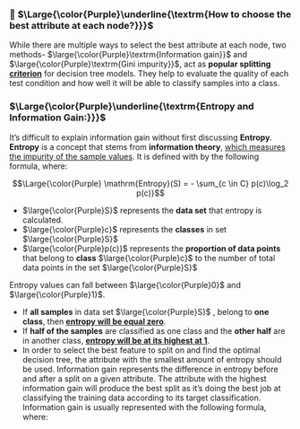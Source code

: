 

### 🔲 $\Large{\color{Purple}\underline{\textrm{How to choose the best attribute at each node?}}}$
While there are multiple ways to select the best attribute at each node, two methods- $\large{\color{Purple}\textrm{Information gain}}$ and $\large{\color{Purple}\textrm{Gini impurity}}$, act as <b>popular splitting <ins>criterion</ins></b> for decision tree models. They help to evaluate the quality of each test condition and how well it will be able to classify samples into a class.

### $\Large{\color{Purple}\underline{\textrm{Entropy and Information Gain:}}}$
It’s difficult to explain information gain without first discussing **Entropy**. **Entropy** is a concept that stems from **information theory**, <ins>which measures the impurity of the sample values</ins>. It is defined with by the following formula, where: 

$$\Large{\color{Purple} \mathrm{Entropy}(S) = - \sum_{c \in C} p(c)\log_2 p(c)}$$

* $\large{\color{Purple}S}$ represents the **data set** that entropy is calculated.
* $\large{\color{Purple}c}$ represents the **classes** in set $\large{\color{Purple}S}$
* $\large{\color{Purple}p(c)}$ represents the **proportion of data points** that belong to **class** $\large{\color{Purple}c}$ to the number of total data points in the set $\large{\color{Purple}S}$


Entropy values can fall between $\large{\color{Purple}0}$ and $\large{\color{Purple}1}$. 
* If **all samples** in data set $\large{\color{Purple}S}$ , belong to **one class**, then <ins><b>entropy will be equal zero</b></ins>.
* If **half of the samples** are classified as one class and the **other half** are in another class, <ins><b>entropy will be at its highest at 1</b></ins>.
* In order to select the best feature to split on and find the optimal decision tree, the attribute with the smallest amount of entropy should be used. Information gain represents the difference in entropy before and after a split on a given attribute. The attribute with the highest information gain will produce the best split as it’s doing the best job at classifying the training data according to its target classification. Information gain is usually represented with the following formula, where: 
